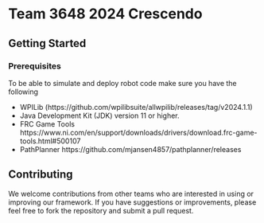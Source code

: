 # Team 3648 2024 Crescendo 

## Getting Started
### Prerequisites

To be able to simulate and deploy robot code make sure you have the following
<ul>
    <li>  WPILib (https://github.com/wpilibsuite/allwpilib/releases/tag/v2024.1.1) 
    <li>Java Development Kit (JDK) version 11 or higher.</li>
    <li>FRC Game Tools https://www.ni.com/en/support/downloads/drivers/download.frc-game-tools.html#500107</li>
    <li>PathPlanner https://github.com/mjansen4857/pathplanner/releases</li>
</ul>

## Contributing

We welcome contributions from other teams who are interested in using or improving our framework. If you have suggestions or improvements, please feel free to fork the repository and submit a pull request.
